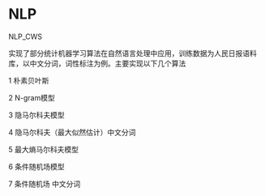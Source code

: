 # NLP
NLP_CWS

实现了部分统计机器学习算法在自然语言处理中应用，训练数据为人民日报语料库，以中文分词，词性标注为例。主要实现以下几个算法

1 朴素贝叶斯

2 N-gram模型

3 隐马尔科夫模型

4 隐马尔科夫（最大似然估计）中文分词

5 最大熵马尔科夫模型

6 条件随机场模型

7 条件随机场 中文分词
